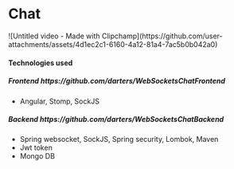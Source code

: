 <h1>Chat</h1>
![Untitled video - Made with Clipchamp](https://github.com/user-attachments/assets/4d1ec2c1-6160-4a12-81a4-7ac5b0b042a0)

<h4>Technologies used</h4>
<h5>Frontend https://github.com/darters/WebSocketsChatFrontend</h5>
<ul>
  <li>
    Angular, Stomp, SockJS
  </li>
</ul>

<h5>Backend https://github.com/darters/WebSocketsChatBackend</h5>
<ul>
  <li>
    Spring websocket, SockJS, Spring security, Lombok, Maven
  </li>
  <li>
    Jwt token
  </li>
  <li>
    Mongo DB
  </li>
</ul>


